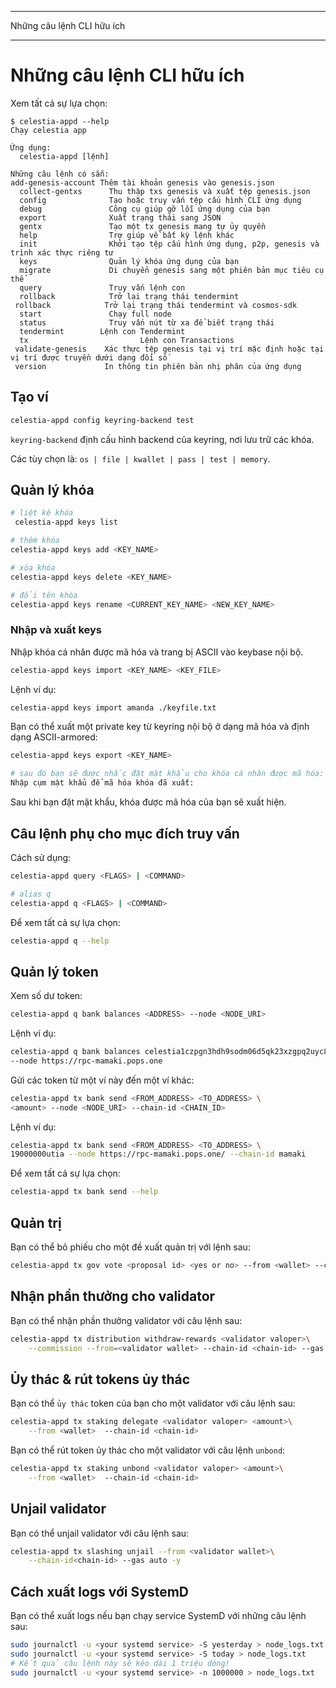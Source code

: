 - - -
Những câu lệnh CLI hữu ích
- - -

# Những câu lệnh CLI hữu ích

Xem tất cả sự lựa chọn:

```console
$ celestia-appd --help
Chạy celestia app

Ứng dụng:
  celestia-appd [lệnh]

Những câu lệnh có sẵn:
add-genesis-account Thêm tài khoản genesis vào genesis.json
  collect-gentxs      Thu thập txs genesis và xuất tệp genesis.json
  config              Tạo hoặc truy vấn tệp cấu hình CLI ứng dụng
  debug               Công cụ giúp gỡ lỗi ứng dụng của bạn
  export              Xuất trạng thái sang JSON
  gentx               Tạo một tx genesis mang tự ủy quyền
  help                Trợ giúp về bất kỳ lệnh khác
  init                Khởi tạo tệp cấu hình ứng dụng, p2p, genesis và trình xác thực riêng tư
  keys                Quản lý khóa ứng dụng của bạn
  migrate             Di chuyển genesis sang một phiên bản mục tiêu cụ thể
  query               Truy vấn lệnh con
  rollback            Trở lại trạng thái tendermint
 rollback            Trở lại trạng thái tendermint và cosmos-sdk 
  start               Chạy full node
  status              Truy vấn nút từ xa để biết trạng thái
  tendermint        Lệnh con Tendermint
  tx                         Lệnh con Transactions
 validate-genesis    Xác thực tệp genesis tại vị trí mặc định hoặc tại vị trí được truyền dưới dạng đối số  
 version             In thông tin phiên bản nhị phân của ứng dụng
```

## Tạo ví

```sh
celestia-appd config keyring-backend test
```

` keyring-backend ` định cấu hình backend của keyring, nơi lưu trữ các khóa.

Các tùy chọn là: ` os | file | kwallet | pass | test | memory `.

## Quản lý khóa

```sh
# liệt kê khóa
 celestia-appd keys list

# thêm khóa
celestia-appd keys add <KEY_NAME>

# xóa khóa
celestia-appd keys delete <KEY_NAME>

# đổi tên khóa
celestia-appd keys rename <CURRENT_KEY_NAME> <NEW_KEY_NAME>
```

### Nhập và xuất keys

Nhập khóa cá nhân được mã hóa và trang bị ASCII vào keybase nội bộ.

```sh
celestia-appd keys import <KEY_NAME> <KEY_FILE>
```

Lệnh ví dụ:

```sh
celestia-appd keys import amanda ./keyfile.txt
```

Bạn có thể xuất một private key từ keyring nội bộ ở dạng mã hóa và định dạng ASCII-armored:

```sh
celestia-appd keys export <KEY_NAME>

# sau đó bạn sẽ được nhắc đặt mật khẩu cho khóa cá nhân được mã hóa:
Nhập cụm mật khẩu để mã hóa khóa đã xuất:
```

Sau khi bạn đặt mật khẩu, khóa được mã hóa của bạn sẽ xuất hiện.

## Câu lệnh phụ cho mục đích truy vấn

Cách sử dụng:

```sh
celestia-appd query <FLAGS> | <COMMAND>

# alias q
celestia-appd q <FLAGS> | <COMMAND>
```

Để xem tất cả sự lựa chọn:

```sh
celestia-appd q --help
```

## Quản lý token

Xem số dư token:

```sh
celestia-appd q bank balances <ADDRESS> --node <NODE_URI>
```

Lệnh ví dụ:

```sh
celestia-appd q bank balances celestia1czpgn3hdh9sodm06d5qk23xzgpq2uyc8ggdqgw \
--node https://rpc-mamaki.pops.one
```

Gửi các token từ một ví này đến một ví khác:

```sh
celestia-appd tx bank send <FROM_ADDRESS> <TO_ADDRESS> \
<amount> --node <NODE_URI> --chain-id <CHAIN_ID>
```

Lệnh ví dụ:

```sh
celestia-appd tx bank send <FROM_ADDRESS> <TO_ADDRESS> \
19000000utia --node https://rpc-mamaki.pops.one/ --chain-id mamaki
```

Để xem tất cả sự lựa chọn:

```sh
celestia-appd tx bank send --help
```

## Quản trị

Bạn có thể bỏ phiếu cho một đề xuất quản trị với lệnh sau:

```sh
celestia-appd tx gov vote <proposal id> <yes or no> --from <wallet> --chain-id <chain-id>
```

## Nhận phần thưởng cho validator

Bạn có thể nhận phần thưởng validator với câu lệnh sau:

```sh
celestia-appd tx distribution withdraw-rewards <validator valoper>\
    --commission --from=<validator wallet> --chain-id <chain-id> --gas auto -y
```

## Ủy thác & rút tokens ủy thác

Bạn có thể `ủy thác` token của bạn cho một validator với câu lệnh sau:

```sh
celestia-appd tx staking delegate <validator valoper> <amount>\
    --from <wallet>  --chain-id <chain-id>
```

Bạn có thể rút token ủy thác cho một validator với câu lệnh `unbond`:

```sh
celestia-appd tx staking unbond <validator valoper> <amount>\
    --from <wallet>  --chain-id <chain-id>
```

## Unjail validator

Bạn có thể unjail validator với câu lệnh sau:

```sh
celestia-appd tx slashing unjail --from <validator wallet>\
    --chain-id<chain-id> --gas auto -y
```

## Cách xuất logs với SystemD

Bạn có thể xuất logs nếu bạn chạy service SystemD với những câu lệnh sau:

```sh
sudo journalctl -u <your systemd service> -S yesterday > node_logs.txt
sudo journalctl -u <your systemd service> -S today > node_logs.txt
# Kết quả câu lệnh này sẽ kéo dài 1 triệu dòng!
sudo journalctl -u <your systemd service> -n 1000000 > node_logs.txt
```
